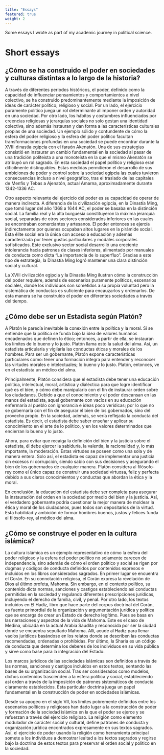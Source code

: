 ```yaml
---
title: "Essays"
featured: true
weight: 2
---
```


Some essays I wrote as part of my academic journey in political science.

# Short essays

## ¿Cómo se ha construido el poder en sociedades y culturas distintas a lo largo de la historia?

A través de diferentes periodos históricos, el poder, definido como la capacidad de influenciar pensamientos y comportamientos a nivel colectivo, se ha construido predominantemente mediante la imposición de ideas de carácter político, religioso y social. Por un lado, el ejercicio puramente político juega un rol determinante al imponer orden y autoridad en una sociedad. Por otro lado, los hábitos y costumbres influenciados por creencias religiosas y jerarquías sociales no solo gestan una identidad colectiva, sino además instauran y dan forma a las características culturales propias de una sociedad. 
Un ejemplo sólido y contundente de cómo la esfera del poder religioso y la esfera del poder político facultan transformaciones profundas en una sociedad se puede encontrar durante la XVIII dinastía egipcia con el faraón Akenatón. Una de sus estrategias consistió en instaurar un cambio fundamental en la sociedad al pasar de una tradición politeista a una monoteísta en la que el mismo Akenatón se atribuyó un rol sagrado. En esta sociedad el papel político y religioso eran dificilmente distinguibles. Estas medidas permitieron el desarrollo de sus ambiciones de poder y control sobre la sociedad egipcia las cuales tuvieron consecuencias incluso a nivel geográfico, tras el traslado de las capitales de Menfis y Tebas a Ajenatón, actual Amarna, aproximadamente durante 1342-1336 AC.

Otro aspecto relevante del ejercicio del poder es su capacidad de operar de manera indirecta. A diferencia de la civilización egipcia, en la Dinastía Ming, que tomó lugar del año 1368 a 1644 AC, el poder se basaba en la distinción social. La familia real y la alta burguesía constituyeron la máxima jerarquía social, separadas de otros sectores considerados inferiores en las cuales se encontraban comerciantes y artesanos. El poder entonces se ejercía indirectamente por quienes ocupaban altos lugares en la pirámide social. Esta élite social era la única con acceso a educación y además caracterizada por tener gustos particulares y modales corporales sofisticados. Este exclusivo sector social desarrolló una creciente intolerancia hacia patrones de clases inferiores, alimentado por manuales de conducta como dicta “La importancia de lo superfluo”. Gracias a este tipo de estrategia, la Dinastía Ming logró mantener una clara distinción social y cultural. 

La XVIII civilización egipcia y la Dinastía Ming ilustran cómo la construcción del poder requiere, además de escenarios puramente políticos, escenarios sociales, donde los individuos son sometidos a su propia voluntad pero la sistemática de conductas es suficiente para encauzarlos y ordenarlos. De esta manera se ha construído el poder en diferentes sociedades a través del tiempo.


## ¿Cómo debe ser un Estadista según Platón?

A Platón le parecía inevitable la conexión entre la política y la moral. Si se entiende que la política se funda bajo la idea de valores humanos encadenados que definen lo ético; entonces, a partir de ella, se instauran los límites de lo bueno y lo justo. Platón llama esto la salud del alma. Así, un estadista articularía y vigilaría las conductas éticas y morales de los hombres. Para ser un gobernante, Platón expone características particulares como: tener una formación íntegra para entender y reconocer las virtudes morales e intelectuales; lo bueno y lo justo. Platón, entonces, ve en el estadista un médico del alma. 

Principalmente, Platón considera que el estadista debe tener una educación política, intelectual, moral, artística y dialéctica para que logre identificar qué es el bien, y cómo debe manipularlo con el fin de instaurar orden sobre los ciudadanos. Debido a que el conocimiento y el poder descansan en las manos del estadista, aquel gobernante con vacíos en su educación enfermaría al pueblo con ignorancia e ideas poco verídicas; por lo que no se gobernaría con el fin de asegurar el bien de los gobernados, sino del provecho propio. En la sociedad, además, se vería reflejada la conducta del estadista. Es decir, el estadista debe saber enseñar y aplicar su conocimiento en el arte de lo político, y en los valores determinados que encierran lo bueno y lo justo.

Ahora, para evitar que recaiga la definición del bien y la justicia sobre el estadista, él debe ejercer la sabiduría, la valentía, la racionalidad y, lo más importante, la moderación. Estas virtudes se poseen como una sola y de manera entera. Solo así, el estadista es capaz de implementar una justicia sin excesos ni corrupción, siendo sabio con sus decisiones y asegurando el bien de los gobernados de cualquier manera. Platón considera al filósofo-rey como el único capaz de construir una sociedad virtuosa, feliz y perfecta debido a sus claros conocimientos y conductas que abordan la ética y la moral.

En conclusión, la educación del estadista debe ser completa para asegurar la instauración del orden en la sociedad por medio del bien y la justicia. Así, el verdadero gobernante podría cuestionar la mejor manera de moldear la ética y moral de los ciudadanos, pues todos son depositarios de la virtud. Esta habilidad y ambición de formar hombres buenos, justos y felices funda al filósofo-rey, al médico del alma.  

## ¿Cómo se construye el poder en la cultura islámica?

La cultura islámica es un ejemplo representativo de cómo la esfera del poder religioso y la esfera del poder político no solamente carecen de independencia, sino además de cómo el orden político y social se rigen por dogmas y códigos de conducta definidos por contenidos expresos e incluidos en los libros considerados sagrados.
En primer lugar se encuentra el Corán. En su connotación religiosa, el Corán expresa la revelación de Dios al último profeta, Mahoma. Sin embargo, en el contexto político, su contenido dicta normas, sanciones y castigos estableciendo así conductas permitidas en la sociedad y regulando diferentes prescripciones jurídicas, incluyendo el derecho de familia, civil, y penal. Por otro lado, los textos incluidos en El Hadiz, libro que hace parte del corpus doctrinal del Corán, es fuente primordial de la organización y argumentación jurídica y política que se encarga de crear un Estado de derecho legítimo. Pues se basa en las narraciones y aspectos de la vida de Mahoma. Este es el caso de Medina, ubicada en la actual Arabia Saudita y reconocida por ser la ciudad donde se encuentra sepultado Mahoma. Allí, acude al Hadiz para llenar vacíos jurídicos basándose en los relatos donde se describen las conductas recomendadas, ordenadas o prohibidas. Por último, la Sharia es un código de conducta que determina los deberes de los individuos en su vida pública y sirve como base para la integración del Estado. 

Los marcos jurídicos de las sociedades islámicas son definidos a través de las normas, sanciones y castigos incluidos en estos textos, sentando las bases de su organización social. Tras ser considerados como modelos, dichos contenidos trascienden a la esfera política y social, estableciendo así orden a través de la imposición de patrones sistemáticos de conducta claramente establecidos. Esta particular doctrina juega un papel fundamental en la construcción de poder en sociedades islámicas. 

Desde su apogeo en el siglo VII, los límites pobremente definidos entre los escenarios políticos y religiosos han dado lugar a la construcción de poder y formación de la sociedad islámica en la que el poder se ejerce y se refuerzan a través del ejercicio religioso. 
La religión como elemento modulador de carácter social y cultural, define patrones de conducta y organización jurídica encontrados expresamente en sus textos sagrados. Así, el ejercicio de poder usando la religión como herramienta principal somete a los individuos a demostrar lealtad a los textos sagrados y regirse bajo la doctrina de estos textos para preservar el orden social y político en la sociedad.  



